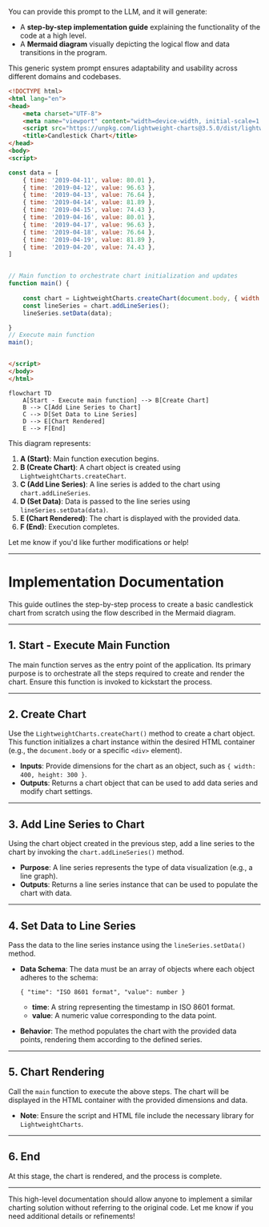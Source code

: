 You can provide this prompt to the LLM, and it will generate:

* A **step-by-step implementation guide** explaining the functionality of the code at a high level.
* A **Mermaid diagram** visually depicting the logical flow and data transitions in the program.

This generic system prompt ensures adaptability and usability across different domains and codebases.

````html
<!DOCTYPE html>
<html lang="en">
<head>
    <meta charset="UTF-8">
    <meta name="viewport" content="width=device-width, initial-scale=1.0">
    <script src="https://unpkg.com/lightweight-charts@3.5.0/dist/lightweight-charts.standalone.production.js"></script>
    <title>Candlestick Chart</title>
</head>
<body>
<script>

const data = [
    { time: '2019-04-11', value: 80.01 },
    { time: '2019-04-12', value: 96.63 },
    { time: '2019-04-13', value: 76.64 },
    { time: '2019-04-14', value: 81.89 },
    { time: '2019-04-15', value: 74.43 },
    { time: '2019-04-16', value: 80.01 },
    { time: '2019-04-17', value: 96.63 },
    { time: '2019-04-18', value: 76.64 },
    { time: '2019-04-19', value: 81.89 },
    { time: '2019-04-20', value: 74.43 },
]


// Main function to orchestrate chart initialization and updates
function main() {
  
    const chart = LightweightCharts.createChart(document.body, { width: 400, height: 300 });
    const lineSeries = chart.addLineSeries();
    lineSeries.setData(data);

}
// Execute main function
main();


</script>
</body>
</html>
````

````mermaid
flowchart TD
    A[Start - Execute main function] --> B[Create Chart]
    B --> C[Add Line Series to Chart]
    C --> D[Set Data to Line Series]
    D --> E[Chart Rendered]
    E --> F[End]
````

This diagram represents:

1. **A (Start)**: Main function execution begins.
1. **B (Create Chart)**: A chart object is created using `LightweightCharts.createChart`.
1. **C (Add Line Series)**: A line series is added to the chart using `chart.addLineSeries`.
1. **D (Set Data)**: Data is passed to the line series using `lineSeries.setData(data)`.
1. **E (Chart Rendered)**: The chart is displayed with the provided data.
1. **F (End)**: Execution completes.

Let me know if you'd like further modifications or help!

---

# Implementation Documentation

This guide outlines the step-by-step process to create a basic candlestick chart from scratch using the flow described in the Mermaid diagram.

---

## **1. Start - Execute Main Function**

The main function serves as the entry point of the application. Its primary purpose is to orchestrate all the steps required to create and render the chart. Ensure this function is invoked to kickstart the process.

---

## **2. Create Chart**

Use the `LightweightCharts.createChart()` method to create a chart object. This function initializes a chart instance within the desired HTML container (e.g., the `document.body` or a specific `<div>` element).

* **Inputs**: Provide dimensions for the chart as an object, such as `{ width: 400, height: 300 }`.
* **Outputs**: Returns a chart object that can be used to add data series and modify chart settings.

---

## **3. Add Line Series to Chart**

Using the chart object created in the previous step, add a line series to the chart by invoking the `chart.addLineSeries()` method.

* **Purpose**: A line series represents the type of data visualization (e.g., a line graph).
* **Outputs**: Returns a line series instance that can be used to populate the chart with data.

---

## **4. Set Data to Line Series**

Pass the data to the line series instance using the `lineSeries.setData()` method.

* **Data Schema**: The data must be an array of objects where each object adheres to the schema:
  
  `{ "time": "ISO 8601 format", "value": number }`
  
  * **time**: A string representing the timestamp in ISO 8601 format.
  * **value**: A numeric value corresponding to the data point.
* **Behavior**: The method populates the chart with the provided data points, rendering them according to the defined series.

---

## **5. Chart Rendering**

Call the `main` function to execute the above steps. The chart will be displayed in the HTML container with the provided dimensions and data.

* **Note**: Ensure the script and HTML file include the necessary library for `LightweightCharts`.

---

## **6. End**

At this stage, the chart is rendered, and the process is complete.

---

This high-level documentation should allow anyone to implement a similar charting solution without referring to the original code. Let me know if you need additional details or refinements!
